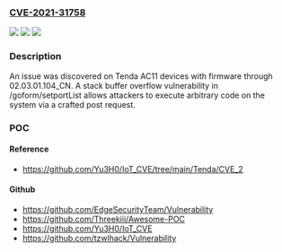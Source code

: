 ### [CVE-2021-31758](https://cve.mitre.org/cgi-bin/cvename.cgi?name=CVE-2021-31758)
![](https://img.shields.io/static/v1?label=Product&message=n%2Fa&color=blue)
![](https://img.shields.io/static/v1?label=Version&message=n%2Fa&color=blue)
![](https://img.shields.io/static/v1?label=Vulnerability&message=n%2Fa&color=brighgreen)

### Description

An issue was discovered on Tenda AC11 devices with firmware through 02.03.01.104_CN. A stack buffer overflow vulnerability in /goform/setportList allows attackers to execute arbitrary code on the system via a crafted post request.

### POC

#### Reference
- https://github.com/Yu3H0/IoT_CVE/tree/main/Tenda/CVE_2

#### Github
- https://github.com/EdgeSecurityTeam/Vulnerability
- https://github.com/Threekiii/Awesome-POC
- https://github.com/Yu3H0/IoT_CVE
- https://github.com/tzwlhack/Vulnerability

